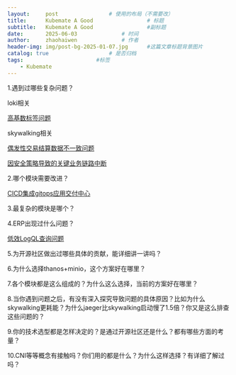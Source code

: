 ```yaml
---
layout:     post   				# 使用的布局（不需要改）
title:      Kubemate A Good           		# 标题 
subtitle:   Kubemate A Good 				#副标题
date:       2025-06-03				# 时间
author:     zhaohaiwen 				# 作者
header-img: img/post-bg-2025-01-07.jpg		#这篇文章标题背景图片
catalog: true 					# 是否归档
tags:						#标签
    - Kubemate
---
```

1.遇到过哪些复杂问题？

loki相关

[高基数标签问题](https://hodie-aurora.github.io/2025/06/03/Kubemate-Loki-%E9%AB%98%E5%9F%BA%E6%95%B0%E6%A0%87%E7%AD%BE%E9%97%AE%E9%A2%98/)

skywalking相关

[偶发性交易结算数据不一致问题](https://hodie-aurora.github.io/2025/06/03/Kubemate-%E9%93%BE%E8%B7%AF%E8%BF%BD%E8%B8%AA-%E5%81%B6%E5%8F%91%E6%80%A7%E4%BA%A4%E6%98%93%E7%BB%93%E7%AE%97%E6%95%B0%E6%8D%AE%E4%B8%8D%E4%B8%80%E8%87%B4%E9%97%AE%E9%A2%98/)

[因安全策略导致的关键业务链路中断](https://hodie-aurora.github.io/2025/06/03/Kubemate-%E9%93%BE%E8%B7%AF%E8%BF%BD%E8%B8%AA-%E5%9B%A0%E5%AE%89%E5%85%A8%E7%AD%96%E7%95%A5%E5%AF%BC%E8%87%B4%E7%9A%84%E5%85%B3%E9%94%AE%E4%B8%9A%E5%8A%A1%E9%93%BE%E8%B7%AF%E4%B8%AD%E6%96%AD/)

2.哪个模块需要改进？

[CICD集成gitops应用交付中心]()

3.最复杂的模块是哪个？

4.ERP出现过什么问题？

[低效LogQL查询问题](https://hodie-aurora.github.io/2025/06/03/Kubemate-Loki-%E4%BD%8E%E6%95%88LogQL%E6%9F%A5%E8%AF%A2%E9%97%AE%E9%A2%98/)

5.为开源社区做出过哪些具体的贡献，能详细讲一讲吗？

6.为什么选择thanos+minio，这个方案好在哪里？

7.各个模块都是这么组成的？为什么这么选择，当前的方案好在哪里？

8.当你遇到问题之后，有没有深入探究导致问题的具体原因？比如为什么skywalking更耗能？为什么jaeger比skywalking启动慢了1.5倍？你又是这么排查这些问题的？

9.你的技术选型都是怎样决定的？是通过开源社区还是什么？都有哪些方面的考量？

10.CNI等等概念有接触吗？你们用的都是什么？为什么这样选择？有详细了解过吗？
